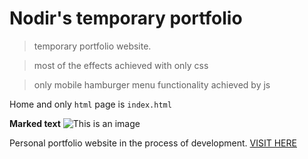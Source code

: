 # Nodir's temporary portfolio
> temporary portfolio website.

> most of the effects achieved with only css 

> only mobile hamburger menu functionality achieved by js 


Home and only ``` html ``` page is `index.html`


**Marked text**
![This is an image](https://myoctocat.com/assets/images/base-octocat.svg)


Personal portfolio website in the process of development. <a href="https://nodir-any.github.io/NodIr/">VISIT HERE</a>

